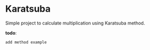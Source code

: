 Karatsuba
=========

Simple project to calculate multiplication using Karatsuba method.

**todo**:

    add method example